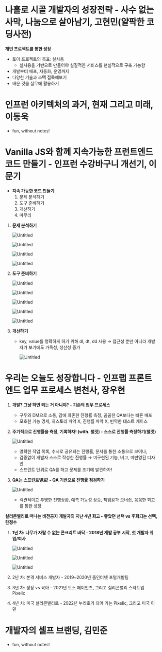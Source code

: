 # **나홀로 시골 개발자의 성장전략 - 사수 없는 사막, 나눔으로 살아남기, 고현민(얄팍한 코딩사전)**

**개인 프로젝트를 통한 성장**

- 토이 프로젝트의 목표: 실사용
    - 실사용을 기반으로 만들어야 실질적인 서비스를 현실적으로 구축 가능함
- 개발부터 배포, 자동화, 운영까지
- 다양한 기술과 스택 접목해보기
- 배운 것을 실무에 활용하기

# **인프런 아키텍처의 과거, 현재 그리고 미래, 이동욱**

- fun, without notes!

# **Vanilla JS와 함께 지속가능한 프런트엔드 코드 만들기 - 인프런 수강바구니 개선기, 이문기**

- **지속 가능한 코드 만들기**
    1. 문제 분석하기
    2. 도구 준비하기
    3. 개선하기
    4. 마무리
    
1. **문제 분석하기**
    
    ![Untitled](https://s3-us-west-2.amazonaws.com/secure.notion-static.com/bf3503d0-0f08-44c2-ae28-c41d3cf6450b/Untitled.png)
    
    ![Untitled](https://s3-us-west-2.amazonaws.com/secure.notion-static.com/37eaa8d5-d477-4157-961a-b1449e5d76b4/Untitled.png)
    
    ![Untitled](https://s3-us-west-2.amazonaws.com/secure.notion-static.com/8fd2a52b-9ed7-43e6-b5f3-fd9dd0c976d3/Untitled.png)
    
    ![Untitled](https://s3-us-west-2.amazonaws.com/secure.notion-static.com/43c936c0-0c67-4e61-8396-baa8cd840d93/Untitled.png)
    
2. **도구 준비하기**
    
    ![Untitled](https://s3-us-west-2.amazonaws.com/secure.notion-static.com/f05791ff-cb2d-489e-a5e2-14a6aed2bdae/Untitled.png)
    
    ![Untitled](https://s3-us-west-2.amazonaws.com/secure.notion-static.com/1aba4ed7-5d9d-4e31-89dd-e0f69527801c/Untitled.png)
    
    ![Untitled](https://s3-us-west-2.amazonaws.com/secure.notion-static.com/85ddb711-d69f-4708-bd14-268b1a52f818/Untitled.png)
    
    ![Untitled](https://s3-us-west-2.amazonaws.com/secure.notion-static.com/667fe4e8-5767-4949-926b-92e2fc6a32cd/Untitled.png)
    
    ![Untitled](https://s3-us-west-2.amazonaws.com/secure.notion-static.com/151693b2-4417-4f1d-882a-6c71ac3726a6/Untitled.png)
    
3. **개선하기**
    - key, value를 명확하게 하기 위해 dl, dt, dd 사용 → 접근성 뿐만 아니라 개발자가 보기에도 가독성, 생산성 증가
        
        ![Untitled](https://s3-us-west-2.amazonaws.com/secure.notion-static.com/e348f87a-f770-40fe-ad4e-43b6839aa568/Untitled.png)
        

# **우리는 오늘도 성장합니다 - 인프랩 프론트엔드 업무 프로세스 변천사, 장우현**

1. **개발? 그냥 하면 되는 거 아니야? - 기존의 업무 프로세스**
    - 구두와 DM으로 소통, 감에 의존한 진행률 측정, 꼼꼼한 QA보다는 빠른 배포
    - 모호한 기능 명세, 히스토리 파악 X, 진행률 파악 X, 빈약한 테스트 케이스

1. **주기적으로 진행률을 측정, 기록하자! (with. 랠릿) - 스스로 진행률 측정하기(랠릿)**
    
    ![Untitled](https://s3-us-west-2.amazonaws.com/secure.notion-static.com/c4471c41-f370-4b0f-8c8e-ee468c891772/Untitled.png)
    
    - 명확한 작업 목록, 수시로 공유되는 진행률, 문서를 통한 소통으로 보이나,
    - 검증없이 개발자 스스로 작성한 진행률 → 미구현된 기능, 버그, 미반영된 디자인
    - 스프린트 단위로 QA를 하고 문제를 조기에 발견하자!

1. **QA는 스프린트별로! - QA 기반으로 진행률 점검하기**
    
    ![Untitled](https://s3-us-west-2.amazonaws.com/secure.notion-static.com/a5f37987-090a-473e-9245-af8e135d1b68/Untitled.png)
    
    - 객관적이고 투명한 진행상황, 예측 가능성 상승, 책임감과 오너쉽, 꼼꼼한 회고를 통한 성장
    

**실리콘밸리로 떠나는 비전공자 개발자의 지난 4년 회고 - 좋았던 선택 vs 후회되는 선택, 한정수**

1. **1년 차: 나무가 자랄 수 없는 콘크리트 바닥 - 2018년 개발 공부 시작, 첫 개발자 취업/퇴사**
    
    ![Untitled](https://s3-us-west-2.amazonaws.com/secure.notion-static.com/c1cd5b75-c5cf-4c3d-930d-32f2ec6ea78c/Untitled.png)
    
    ![Untitled](https://s3-us-west-2.amazonaws.com/secure.notion-static.com/6bda1a73-3e6b-4de3-8bb1-a66c78b14486/Untitled.png)
    
    ![Untitled](https://s3-us-west-2.amazonaws.com/secure.notion-static.com/99745112-7429-4a2a-84b5-be2a6ea2bc62/Untitled.png)
    

1. 2년 차: 본격 서비스 개발자 - 2019~2020년 줌인터넷 포털개발팀
2. 3년 차: 성장 vs 육아 - 2021년 토스 페이먼츠, 그리고 실리콘밸리 스타트업 Pixelic
3. 4년 차: 미국 실리콘밸리로 - 2022년 누리호가 되어 가는 Pixelic, 그리고 미국 이민

# **개발자의 셀프 브랜딩, 김민준**

- fun, without notes!